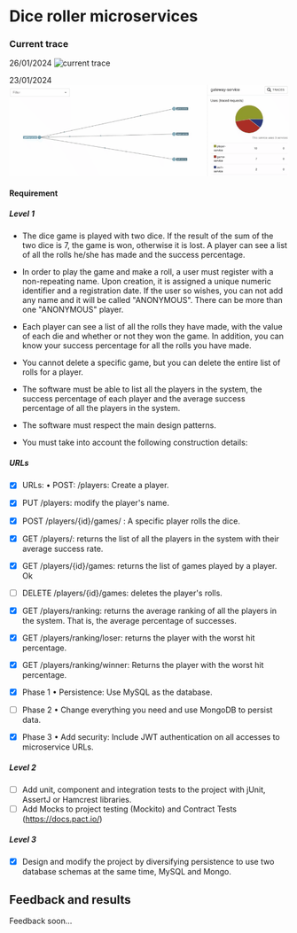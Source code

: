 # Dice roller microservices

### Current trace

26/01/2024
![current trace](dice-roller-microservices-use-trace2-1.gif)

23/01/2024
![current trace](dice-roller-microservices-use-trace.gif)

#### Requirement

##### Level 1

- The dice game is played with two dice. If the result of the sum of the two dice is 7, the game is won, otherwise it is lost. A player can see a list of all the rolls he/she has made and the success percentage.
- In order to play the game and make a roll, a user must register with a non-repeating name. Upon creation, it is assigned a unique numeric identifier and a registration date. If the user so wishes, you can not add any name and it will be called "ANONYMOUS". There can be more than one "ANONYMOUS" player.
- Each player can see a list of all the rolls they have made, with the value of each die and whether or not they won the game. In addition, you can know your success percentage for all the rolls you have made.
- You cannot delete a specific game, but you can delete the entire list of rolls for a player.
- The software must be able to list all the players in the system, the success percentage of each player and the average success percentage of all the players in the system.
- The software must respect the main design patterns.

- You must take into account the following construction details:

##### URLs

- [x] URLs: • POST: /players: Create a player.
- [x] PUT /players: modify the player's name.
- [x] POST /players/{id}/games/ : A specific player rolls the dice.
- [x] GET /players/: returns the list of all the players in the system with their average success rate.
- [x] GET /players/{id}/games: returns the list of games played by a player. Ok
- [ ] DELETE /players/{id}/games: deletes the player's rolls.
- [x] GET /players/ranking: returns the average ranking of all the players in the system. That is, the average percentage of successes.  
- [x] GET /players/ranking/loser: returns the player with the worst hit percentage.
- [x] GET /players/ranking/winner: Returns the player with the worst hit percentage.

- [x] Phase 1
• Persistence: Use MySQL as the database.

- [ ] Phase 2
• Change everything you need and use MongoDB to persist data.

- [x] Phase 3
• Add security: Include JWT authentication on all accesses to microservice URLs.


##### Level 2

- [ ] Add unit, component and integration tests to the project with jUnit, AssertJ or Hamcrest libraries.
- [ ] Add Mocks to project testing (Mockito) and Contract Tests (https://docs.pact.io/)

##### Level 3

- [x] Design and modify the project by diversifying persistence to use two database schemas at the same time, MySQL and Mongo.


## Feedback and results

Feedback soon...